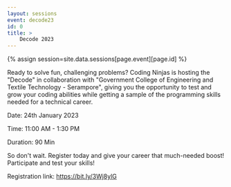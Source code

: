 ```yaml
---
layout: sessions
event: decode23
id: 0
title: >
    Decode 2023
---
```


{% assign session=site.data.sessions[page.event][page.id] %}

Ready to solve fun, challenging problems? Coding Ninjas is hosting the "Decode<GCETTS>" in collaboration with "Government College of Engineering and Textile Technology - Serampore", giving you the opportunity to test and grow your coding abilities while getting a sample of the programming skills needed for a technical career. 

 
Date: 24th January 2023

 
Time: 11:00 AM - 1:30 PM

 
Duration: 90 Min

  
So don't wait. Register today and give your career that much-needed boost! Participate and test your skills!


Registration link: <a href="https://bit.ly/3Wj8ylG">https://bit.ly/3Wj8ylG</a>
